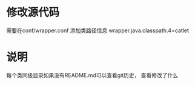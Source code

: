 # 修改源代码 
需要在conf/wrapper.conf 添加类路径信息
wrapper.java.classpath.4=catlet

# 说明
每个类同级目录如果没有README.md可以查看git历史， 查看修改了什么